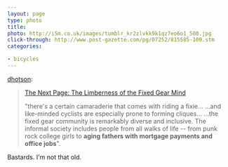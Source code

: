 ```yaml
---
layout: page
type: photo
title: 
photo: http://i5m.co.uk/images/tumblr_kr2zlvkk9k1qz7eo6o1_500.jpg
click-through: http://www.post-gazette.com/pg/07252/815585-109.stm
categories: 

- bicycles
---
```

<p><a href="http://dhotson.tumblr.com/post/205713601/the-next-page-the-limberness-of-the-fixed-gear">dhotson</a>:</p>

<blockquote><a href="http://www.post-gazette.com/pg/07252/815585-109.stm">The Next Page: The Limberness of the Fixed Gear Mind</a>

<p>"there's a certain camaraderie that comes with riding a fixie... ...and like-minded cyclists are especially prone to forming cliques... ...the fixed gear community is remarkably diverse and inclusive. The informal society includes people from all walks of life -- from punk rock college girls to <strong>aging fathers with mortgage payments and office jobs</strong>".</p></blockquote>
<p>Bastards. I'm not that old.</p>
